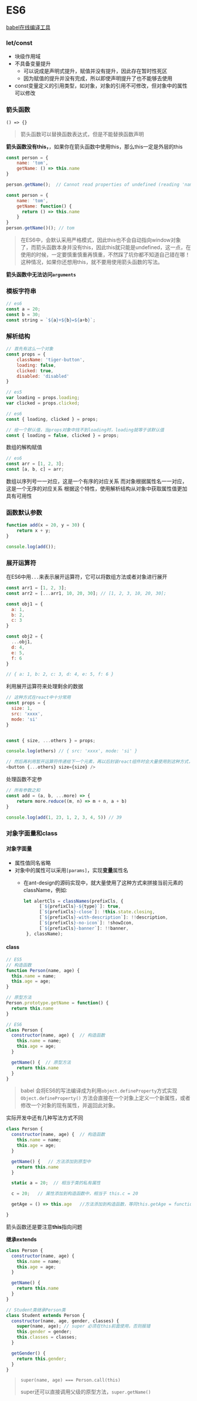 # ES6

[babel在线编译工具](http://babeljs.io/repl/)

### let/const

- 块级作用域
- 不具备变量提升
  - 可以说成是声明式提升，赋值并没有提升，因此存在暂时性死区
  - 因为赋值的提升并没有完成，所以即使声明提升了也不能够去使用
- const变量定义的引用类型，如对象，对象的引用不可修改，但对象中的属性可以修改

### 箭头函数

`() => {}`

> 箭头函数可以替换函数表达式，但是不能替换函数声明

**箭头函数没有this，**，如果你在箭头函数中使用this，那么this一定是外层的this

```javascript
const person = {
    name: 'tom',
    getName: () => this.name
}

person.getName();  // Cannot read properties of undefined (reading 'name')

const person = {
    name: 'tom',
    getName: function() {
      return () => this.name
    }
}
person.getName()(); // tom
```

> 在ES6中，会默认采用严格模式，因此this也不会自动指向window对象了，而箭头函数本身并没有this，因此this就只能是undefined，这一点，在使用的时候，一定要慎重慎重再慎重，不然踩了坑你都不知道自己错在哪！这种情况，如果你还想用this，就不要用使用箭头函数的写法。

**箭头函数中无法访问`arguments`**

### 模板字符串

```javascript
// es6
const a = 20;
const b = 30;
const string = `${a}+${b}=${a+b}`;
```

### 解析结构

```javascript
// 首先有这么一个对象
const props = {
    className: 'tiger-button',
    loading: false,
    clicked: true,
    disabled: 'disabled'
}
```

```javascript
// es5
var loading = props.loading;
var clicked = props.clicked;

// es6
const { loading, clicked } = props;

// 给一个默认值，当props对象中找不到loading时，loading就等于该默认值
const { loading = false, clicked } = props;
```

数组的解构赋值

```javascript
// es6
const arr = [1, 2, 3];
const [a, b, c] = arr;
```

数组以序列号一一对应，这是一个有序的对应关系
而对象根据属性名一一对应，这是一个无序的对应关系
根据这个特性，使用解析结构从对象中获取属性值更加具有可用性

### 函数默认参数

```javascript
function add(x = 20, y = 30) {
    return x + y;
}

console.log(add());
```

### 展开运算符

在ES6中用`...`来表示展开运算符，它可以将数组方法或者对象进行展开

```javascript
const arr1 = [1, 2, 3];
const arr2 = [...arr1, 10, 20, 30]; // [1, 2, 3, 10, 20, 30];
```

```javascript
const obj1 = {
  a: 1,
  b: 2,
  c: 3
}

const obj2 = {
  ...obj1,
  d: 4,
  e: 5,
  f: 6
}

// { a: 1, b: 2, c: 3, d: 4, e: 5, f: 6 }
```

利用展开运算符来处理剩余的数据

```javascript
// 这种方式在react中十分常用
const props = {
  size: 1,
  src: 'xxxx',
  mode: 'si'
}


const { size, ...others } = props;

console.log(others) // { src: 'xxxx', mode: 'si' }

// 然后再利用暂开运算符传递给下一个元素，再以后封装react组件时会大量使用到这种方式，正在学习react的同学一定要搞懂这种使用方式
<button {...others} size={size} />
```

处理函数不定参

```javascript
// 所有参数之和
const add = (a, b, ...more) => {
    return more.reduce((m, n) => m + n, a + b)
}

console.log(add(1, 23, 1, 2, 3, 4, 5)) // 39
```

### 对象字面量和class

#### 对象字面量

- 属性值同名省略
- 对象中的属性可以采用`[params]`，实现**变量**属性名
  - 在ant-design的源码实现中，就大量使用了这种方式来拼接当前元素的className，例如:
    
    ```javascript
    let alertCls = classNames(prefixCls, {
          [`${prefixCls}-${type}`]: true,
          [`${prefixCls}-close`]: !this.state.closing,
          [`${prefixCls}-with-description`]: !!description,
          [`${prefixCls}-no-icon`]: !showIcon,
          [`${prefixCls}-banner`]: !!banner,
     }, className);
    ```

#### class

```javascript
// ES5
// 构造函数
function Person(name, age) {
  this.name = name;
  this.age = age;
}

// 原型方法
Person.prototype.getName = function() {
  return this.name
}

// ES6
class Person {
  constructor(name, age) {  // 构造函数
    this.name = name;
    this.age = age;
  }

  getName() {  // 原型方法
    return this.name
  }
}

```

> babel 会将ES6的写法编译成为利用`object.defineProperty`方式实现
> `Object.defineProperty()` 方法会直接在一个对象上定义一个新属性，或者修改一个对象的现有属性，并返回此对象。

实际开发中还有几种写法方式不同

```javascript
class Person {
  constructor(name, age) {  // 构造函数
    this.name = name;
    this.age = age;
  }

  getName() {   // 方法添加到原型中
    return this.name
  }

  static a = 20;  // 相当于类的私有属性

  c = 20;   // 属性添加到构造函数中，相当于 this.c = 20

  getAge = () => this.age   //方法添加到构造函数，等同this.getAge = function() {}

}

```

箭头函数还是要注意**this**指向问题

**继承extends**

```javascript
class Person {
  constructor(name, age) {
    this.name = name;
    this.age = age;
  }

  getName() {
    return this.name
  }
}

// Student类继承Person类
class Student extends Person {
  constructor(name, age, gender, classes) {
    super(name, age); // super 必须在this前面使用，否则报错
    this.gender = gender;
    this.classes = classes;
  }

  getGender() {
    return this.gender;
  }
}
```

> `super(name, age) === Person.call(this)`
> 
> super还可以直接调用父级的原型方法，`super.getName()`
